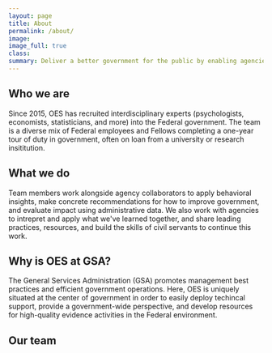 ```yaml
---
layout: page
title: About
permalink: /about/
image:
image_full: true
class:
summary: Deliver a better government for the public by enabling agencies to build and use evidence to drive decisions.
---
```

## Who we are

Since 2015, OES has recruited interdisciplinary experts (psychologists, economists, statisticians, and more) into the Federal government. The team is a diverse mix of Federal employees and Fellows completing a one-year tour of duty in government, often on loan from a university or research insititution.

## What we do

Team members work alongside agency collaborators to apply behavioral insights, make concrete recommendations for how to improve government, and evaluate impact using administrative data. We also work with agencies to intrepret and apply what we've learned together, and share leading practices, resources, and build the skills of civil servants to continue this work.

## Why is OES at GSA?

The General Services Administration (GSA) promotes management best practices and efficient government operations. Here, OES is uniquely situated at the center of government in order to easily deploy techincal support, provide a government-wide perspective, and develop resources for high-quality evidence activities in the Federal environment.

## Our team

